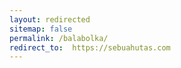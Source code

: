 ```yaml
---
layout: redirected
sitemap: false
permalink: /balabolka/
redirect_to:  https://sebuahutas.com
---
```

